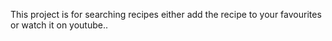 This project is for searching recipes
either add the recipe to your favourites
or watch it on youtube..
